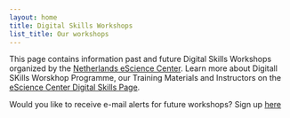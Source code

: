 ```yaml
---
layout: home
title: Digital Skills Workshops
list_title: Our workshops
---
```


This page contains information past and future Digital Skills Workshops organized by the [Netherlands eScience Center](http://esciencecenter.nl/).
Learn more about Digitall SKills Worskhop Programme, our Training Materials and Instructors on the [eScience Center Digital Skills Page](https://www.esciencecenter.nl/digital-skills/).

Would you like to receive e-mail alerts for future workshops? Sign up [here](https://esciencecenter.us8.list-manage.com/subscribe/post?u=a0a563ca342f1949246a9f92f&id=31bfc2303d)
